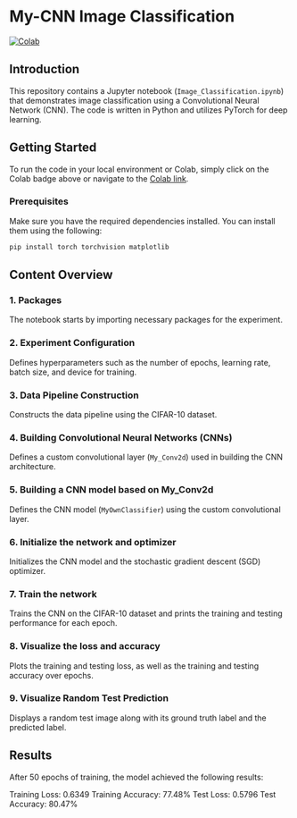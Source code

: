 # My-CNN Image Classification

[![Colab](https://colab.research.google.com/assets/colab-badge.svg)](https://colab.research.google.com/github/nadiarvi/my-CNN/blob/main/Image_Classification.ipynb)

## Introduction
This repository contains a Jupyter notebook (`Image_Classification.ipynb`) that demonstrates image classification using a Convolutional Neural Network (CNN). The code is written in Python and utilizes PyTorch for deep learning.

## Getting Started
To run the code in your local environment or Colab, simply click on the Colab badge above or navigate to the [Colab link](https://colab.research.google.com/github/nadiarvi/my-CNN/blob/main/Image_Classification.ipynb).

### Prerequisites
Make sure you have the required dependencies installed. You can install them using the following:
```bash
pip install torch torchvision matplotlib
```

## Content Overview

### 1. Packages
The notebook starts by importing necessary packages for the experiment.

### 2. Experiment Configuration
Defines hyperparameters such as the number of epochs, learning rate, batch size, and device for training.

### 3. Data Pipeline Construction
Constructs the data pipeline using the CIFAR-10 dataset.

### 4. Building Convolutional Neural Networks (CNNs)
Defines a custom convolutional layer (`My_Conv2d`) used in building the CNN architecture.

### 5. Building a CNN model based on My_Conv2d
Defines the CNN model (`MyOwnClassifier`) using the custom convolutional layer.

### 6. Initialize the network and optimizer
Initializes the CNN model and the stochastic gradient descent (SGD) optimizer.

### 7. Train the network
Trains the CNN on the CIFAR-10 dataset and prints the training and testing performance for each epoch.

### 8. Visualize the loss and accuracy
Plots the training and testing loss, as well as the training and testing accuracy over epochs.

### 9. Visualize Random Test Prediction
Displays a random test image along with its ground truth label and the predicted label.

## Results
After 50 epochs of training, the model achieved the following results:

Training Loss: 0.6349
Training Accuracy: 77.48%
Test Loss: 0.5796
Test Accuracy: 80.47%


